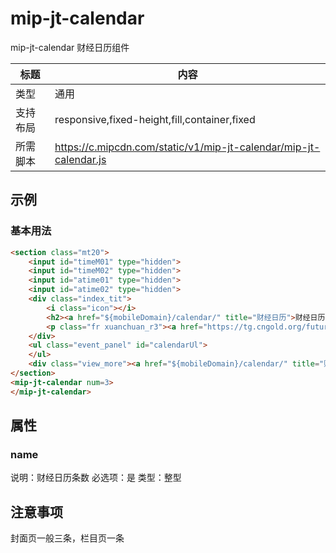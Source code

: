 # mip-jt-calendar

mip-jt-calendar 财经日历组件

标题|内容
----|----
类型|通用
支持布局|responsive,fixed-height,fill,container,fixed
所需脚本|https://c.mipcdn.com/static/v1/mip-jt-calendar/mip-jt-calendar.js

## 示例

### 基本用法
```html
<section class="mt20">
	<input id="timeM01" type="hidden">
	<input id="timeM02" type="hidden">
	<input id="atime01" type="hidden">
	<input id="atime02" type="hidden">
	<div class="index_tit">
		<i class="icon"></i>
		<h2><a href="${mobileDomain}/calendar/" title="财经日历">财经日历</a></h2>
		<p class="fr xuanchuan_r3"><a href="https://tg.cngold.org/futures/m/hjqh.html" target="_blank"><img src="${resourceDomain}/mobile/home/images/xaunchuan_r_img3.png" /></a></p>
	</div>
	<ul class="event_panel" id="calendarUl">
	</ul>
	<div class="view_more"><a href="${mobileDomain}/calendar/" title="财经日历">更多经济指标<i class="icon"></i></a></div>
</section>
<mip-jt-calendar num=3>
</mip-jt-calendar>

```

## 属性

### name

说明：财经日历条数
必选项：是
类型：整型


## 注意事项
封面页一般三条，栏目页一条
